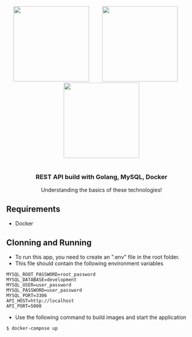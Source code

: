 <div align="center">
  <img src="https://www.seekpng.com/png/full/399-3990193_building-a-go-web-app-from-scratch-to.png" width="200px">
  <span> &nbsp &nbsp &nbsp &nbsp</span>
  <img src="https://pngimg.com/uploads/mysql/mysql_PNG6.png" width="200px"> 
  <span> &nbsp &nbsp &nbsp &nbsp</span>
  <img src="https://i0.wp.com/www.docker.com/blog/wp-content/uploads/2013/11/homepage-docker-logo.png?fit=400%2C331&ssl=1" width="200px">
</div>
<br />

<div align="center">
  <h3> REST API build with Golang, MySQL, Docker </h3>
  <p> Understanding the basics of these technologies! </p>
</div>

## Requirements
 - Docker

## Clonning and Running
- To run this app, you need to create an ".env" file in the root folder.
- This file should contain the following environment variables
```
MYSQL_ROOT_PASSWORD=root_password
MYSQL_DATABASE=development
MYSQL_USER=user_password
MYSQL_PASSWORD=user_password
MYSQL_PORT=3306
API_HOST=http://localhost
API_PORT=5000
```

- Use the following command to build images and start the application
```
$ docker-compose up
```
